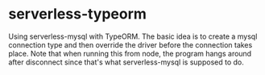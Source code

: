 # serverless-typeorm

Using serverless-mysql with TypeORM.  The basic idea is to create a mysql connection type and then override the driver before the connection takes place. Note that when running this from node, the program hangs around after disconnect since that's what serverless-mysql is supposed to do.
